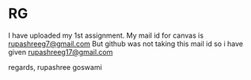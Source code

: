 # RG
I have uploaded my 1st assignment.
My mail id for canvas is rupashreeg7@gmail.com
But github was not taking this mail id so i have given rupashreeg17@gmail.com

regards,
rupashree goswami
